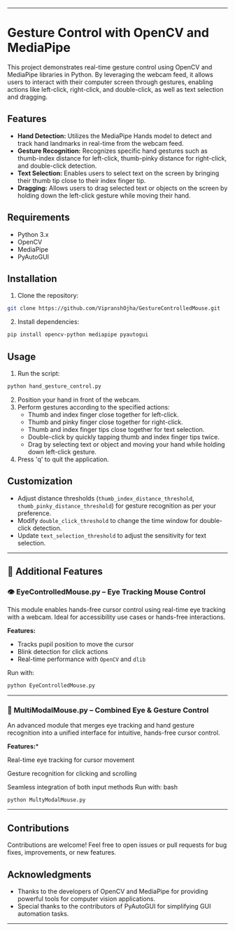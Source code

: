 
---

# Gesture Control with OpenCV and MediaPipe

This project demonstrates real-time gesture control using OpenCV and MediaPipe libraries in Python. By leveraging the webcam feed, it allows users to interact with their computer screen through gestures, enabling actions like left-click, right-click, and double-click, as well as text selection and dragging.

## Features

- **Hand Detection:** Utilizes the MediaPipe Hands model to detect and track hand landmarks in real-time from the webcam feed.
- **Gesture Recognition:** Recognizes specific hand gestures such as thumb-index distance for left-click, thumb-pinky distance for right-click, and double-click detection.
- **Text Selection:** Enables users to select text on the screen by bringing their thumb tip close to their index finger tip.
- **Dragging:** Allows users to drag selected text or objects on the screen by holding down the left-click gesture while moving their hand.

## Requirements

- Python 3.x
- OpenCV
- MediaPipe
- PyAutoGUI

## Installation

1. Clone the repository:

```bash
git clone https://github.com/VipranshOjha/GestureControlledMouse.git
```

2. Install dependencies:

```bash
pip install opencv-python mediapipe pyautogui
```

## Usage

1. Run the script:

```bash
python hand_gesture_control.py
```

2. Position your hand in front of the webcam.
3. Perform gestures according to the specified actions:
   - Thumb and index finger close together for left-click.
   - Thumb and pinky finger close together for right-click.
   - Thumb and index finger tips close together for text selection.
   - Double-click by quickly tapping thumb and index finger tips twice.
   - Drag by selecting text or object and moving your hand while holding down left-click gesture.
4. Press 'q' to quit the application.

## Customization

- Adjust distance thresholds (`thumb_index_distance_threshold`, `thumb_pinky_distance_threshold`) for gesture recognition as per your preference.
- Modify `double_click_threshold` to change the time window for double-click detection.
- Update `text_selection_threshold` to adjust the sensitivity for text selection.

---

## 🚀 Additional Features

### 👁️ EyeControlledMouse.py – Eye Tracking Mouse Control
This module enables hands-free cursor control using real-time eye tracking with a webcam. Ideal for accessibility use cases or hands-free interactions.

**Features:**
- Tracks pupil position to move the cursor
- Blink detection for click actions
- Real-time performance with `OpenCV` and `dlib`

Run with:
```bash
python EyeControlledMouse.py
```
---

### 🧠 MultiModalMouse.py – Combined Eye & Gesture Control
An advanced module that merges eye tracking and hand gesture recognition into a unified interface for intuitive, hands-free cursor control.

**Features:***

Real-time eye tracking for cursor movement

Gesture recognition for clicking and scrolling

Seamless integration of both input methods
Run with:
bash
```
python MultyModalMouse.py
```
---

## Contributions

Contributions are welcome! Feel free to open issues or pull requests for bug fixes, improvements, or new features.

## Acknowledgments

- Thanks to the developers of OpenCV and MediaPipe for providing powerful tools for computer vision applications.
- Special thanks to the contributors of PyAutoGUI for simplifying GUI automation tasks.

---
